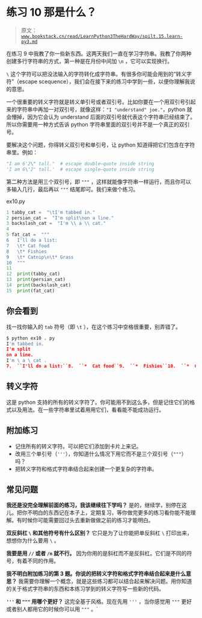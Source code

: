 # 练习 10 那是什么？

> 原文：[`www.bookstack.cn/read/LearnPython3TheHardWay/spilt.15.learn-py3.md`](https://www.bookstack.cn/read/LearnPython3TheHardWay/spilt.15.learn-py3.md)

在练习 9 中我教了你一些新东西。这两天我们一直在学习字符串。我教了你两种创建多行字符串的方式，第一种是在月份中间加 `\n` ，它可以实现换行。

`\` 这个字符可以把没法输入的字符转化成字符串。有很多你可能会用到的“转义字符”（escape scequence），我们会在接下来的练习中学到一些，以便你理解我说的意思。

一个很重要的转义字符就是转义单引号或者双引号。比如你要在一个用双引号引起来的字符串中再加一对双引号，就像这样：`"I "understand" joe."`，python 就会懵掉，因为它会认为 understand 后面的双引号就代表这个字符串已经结束了。所以你需要用一种方式告诉 python 字符串里面的双引号并不是一个真正的双引号。

要解决这个问题，你得转义双引号和单引号，让 python 知道得把它们包含在字符串里。例如：

```py
"I am 6'2\" tall."  # escape double—quote inside string
'I am 6\'2" tall.'  # escape single—quote inside string
```

第二种方法是用三个双引号，即 `"""` ，这样就能像字符串一样运行，而且你可以多输入几行，最后再以 `"""` 结尾即可。我们来做个练习。

ex10.py

```py
1 tabby_cat =  "\tI'm tabbed in."
2 persian_cat =  "I'm split\non a line."
3 backslash_cat =  "I'm \\ a \\ cat."
4
5 fat_cat =  """
6   I'll do a list:
7   \t* Cat food
8   \t* Fishies
9   \t* Catnip\n\t* Grass
10  """
11
12  print(tabby_cat)
13  print(persian_cat)
14  print(backslash_cat)
15  print(fat_cat)
```

## 你会看到

找一找你输入的 `tab` 符号（即 `\t` ），在这个练习中空格很重要，别弄错了。

```py
$ python ex10 . py
I'm tabbed in.
I'm split
on a line.
I'm \ a \ cat .
7.  ``I'll do a list:``8.  ``*  Cat food``9.  ``*  Fishies``10.  ``*  Catnip``11.  ``*  Grass``
```

## 转义字符

这是 python 支持的所有的转义字符了。你可能用不到这么多，但是记住它们的格式以及用法。在一些字符串里试着用用它们，看看能不能成功运行。

## 附加练习

*   记住所有的转义字符。可以把它们添加到卡片上来记。
*   改用三个单引号（`'''`），你知道什么情况下用它而不是三个双引号（`"""`）吗？
*   把转义字符和格式字符串结合起来创建一个更复杂的字符串。

## 常见问题

**我还是没完全理解前面的练习，我该继续往下学吗？** 是的，继续学，别停在这儿。把你不明白的东西记在本子上，定期复习，等你做完更多的练习看你能不能理解。有时候你可能需要回过头去重新做做之前的练习才能明白。

**双反斜杠 `\` 和其他符号有什么区别？** 它只是为了让你能把单反斜杠 `\` 打印出来，想想你为什么要用 `\` 。

**我要是用 `//` 或者 `/n` 就不行。** 因为你用的是斜杠而不是反斜杠。它们是不同的符号，有着不同的作用。

**我不明白附加练习的第 3 题。你说的把转义字符和格式字符串结合起来是什么意思？** 我需要你理解一个概念，就是这些练习都可以结合起来解决问题。用你知道的关于格式字符串的东西和本练习学到的转义字符写一些新的代码。

**`'''` 和 `"""` 用哪个更好？** 这完全基于风格。现在先用 `'''` ，当你感觉用 `"""` 更好或者别人都用它的时候你可以用 `"""` 。`
